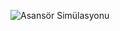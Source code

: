 ![Asansör Simülasyonu](https://user-images.githubusercontent.com/94961092/223092733-b8ebc8d8-9ee3-4cdb-8fab-061d0e398e97.jpg)
